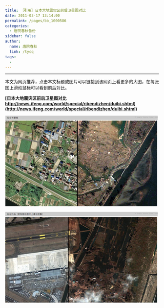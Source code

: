 ```yaml
---
title: ［引用］日本大地震灾区前后卫星图对比
date: 2011-03-17 13:14:00
permalink: /pages/bb_1000586
categories: 
  - 唐院春秋备份
sidebar: false
author: 
  name: 唐院春秋
  link: /tycq
tags: 
  - 
---
```


* * *

本文为网页推荐，点击本文标题或图片可以链接到该网页上看更多的大图，在每张图上滑动鼠标可以看到前后对比。  
  

**[日本大地震灾区前后卫星图对比  
http://news.ifeng.com/world/special/ribendizhen/duibi.shtml](http://news.ifeng.com/world/special/ribendizhen/duibi.shtml)**

[ ](http://news.ifeng.com/world/special/ribendizhen/duibi.shtml)

[
![](/pic/img612.ph.126.net_d8Aprx-1hH0qrrAuqrkW6w==_1976798761440821269.jpg)](http://news.ifeng.com/world/special/ribendizhen/duibi.shtml)

[
![](/pic/img.ph.126.net_9f7Lf1-DHS6QbTLYBILVGw==_3740802440485169814.jpg)](http://news.ifeng.com/world/special/ribendizhen/duibi.shtml)